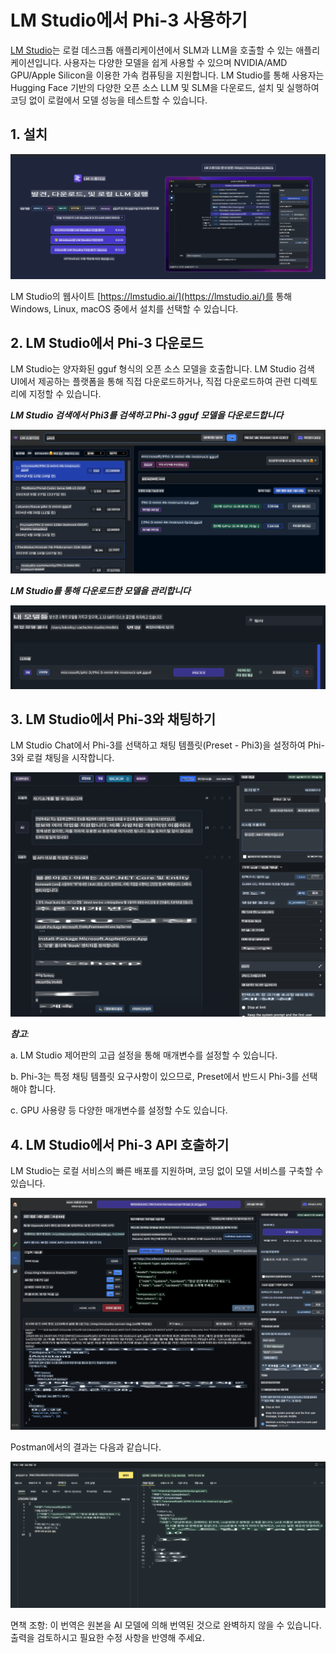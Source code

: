 # **LM Studio에서 Phi-3 사용하기**

[LM Studio](https://lmstudio.ai)는 로컬 데스크톱 애플리케이션에서 SLM과 LLM을 호출할 수 있는 애플리케이션입니다. 사용자는 다양한 모델을 쉽게 사용할 수 있으며 NVIDIA/AMD GPU/Apple Silicon을 이용한 가속 컴퓨팅을 지원합니다. LM Studio를 통해 사용자는 Hugging Face 기반의 다양한 오픈 소스 LLM 및 SLM을 다운로드, 설치 및 실행하여 코딩 없이 로컬에서 모델 성능을 테스트할 수 있습니다.

## **1. 설치**

![LMStudio](../../../../translated_images/LMStudio.87422bdb03d330dc05137ba237dd0cb43f7964245b848a466ab1730de93bc4db.ko.png)

LM Studio의 웹사이트 [https://lmstudio.ai/](https://lmstudio.ai/)를 통해 Windows, Linux, macOS 중에서 설치를 선택할 수 있습니다.

## **2. LM Studio에서 Phi-3 다운로드**

LM Studio는 양자화된 gguf 형식의 오픈 소스 모델을 호출합니다. LM Studio 검색 UI에서 제공하는 플랫폼을 통해 직접 다운로드하거나, 직접 다운로드하여 관련 디렉토리에 지정할 수 있습니다.

***LM Studio 검색에서 Phi3를 검색하고 Phi-3 gguf 모델을 다운로드합니다***

![LMStudioSearch](../../../../translated_images/LMStudio_Search.1e577e0f69f336fc26e56653eeec2a20b90c3895cc4aa2ff05b6ec51059f12fd.ko.png)

***LM Studio를 통해 다운로드한 모델을 관리합니다***

![LMStudioLocal](../../../../translated_images/LMStudio_Local.55f9d6f61eb27f0f37fc4833599aa43fa45a66dfc20444ba1419a922b60b5005.ko.png)

## **3. LM Studio에서 Phi-3와 채팅하기**

LM Studio Chat에서 Phi-3를 선택하고 채팅 템플릿(Preset - Phi3)을 설정하여 Phi-3와 로컬 채팅을 시작합니다.

![LMStudioChat](../../../../translated_images/LMStudio_Chat.1bdc3a8f804f12d9548b386448c1642b741c10816576973155a90ef55f8a9c8d.ko.png)

***참고***:

a. LM Studio 제어판의 고급 설정을 통해 매개변수를 설정할 수 있습니다.

b. Phi-3는 특정 채팅 템플릿 요구사항이 있으므로, Preset에서 반드시 Phi-3를 선택해야 합니다.

c. GPU 사용량 등 다양한 매개변수를 설정할 수도 있습니다.

## **4. LM Studio에서 Phi-3 API 호출하기**

LM Studio는 로컬 서비스의 빠른 배포를 지원하며, 코딩 없이 모델 서비스를 구축할 수 있습니다.

![LMStudioServer](../../../../translated_images/LMStudio_Server.917c115e12599e7698ce323085ce4f8bdb020665656bbe90edca2d45a7de932d.ko.png)

Postman에서의 결과는 다음과 같습니다.

![LMStudioPostman](../../../../translated_images/LMStudio_Postman.4481aa4873ecaae0e05032f539090897002fc9aca9da5d1336fb28776f4c45a7.ko.png)

면책 조항: 이 번역은 원본을 AI 모델에 의해 번역된 것으로 완벽하지 않을 수 있습니다. 
출력을 검토하시고 필요한 수정 사항을 반영해 주세요.